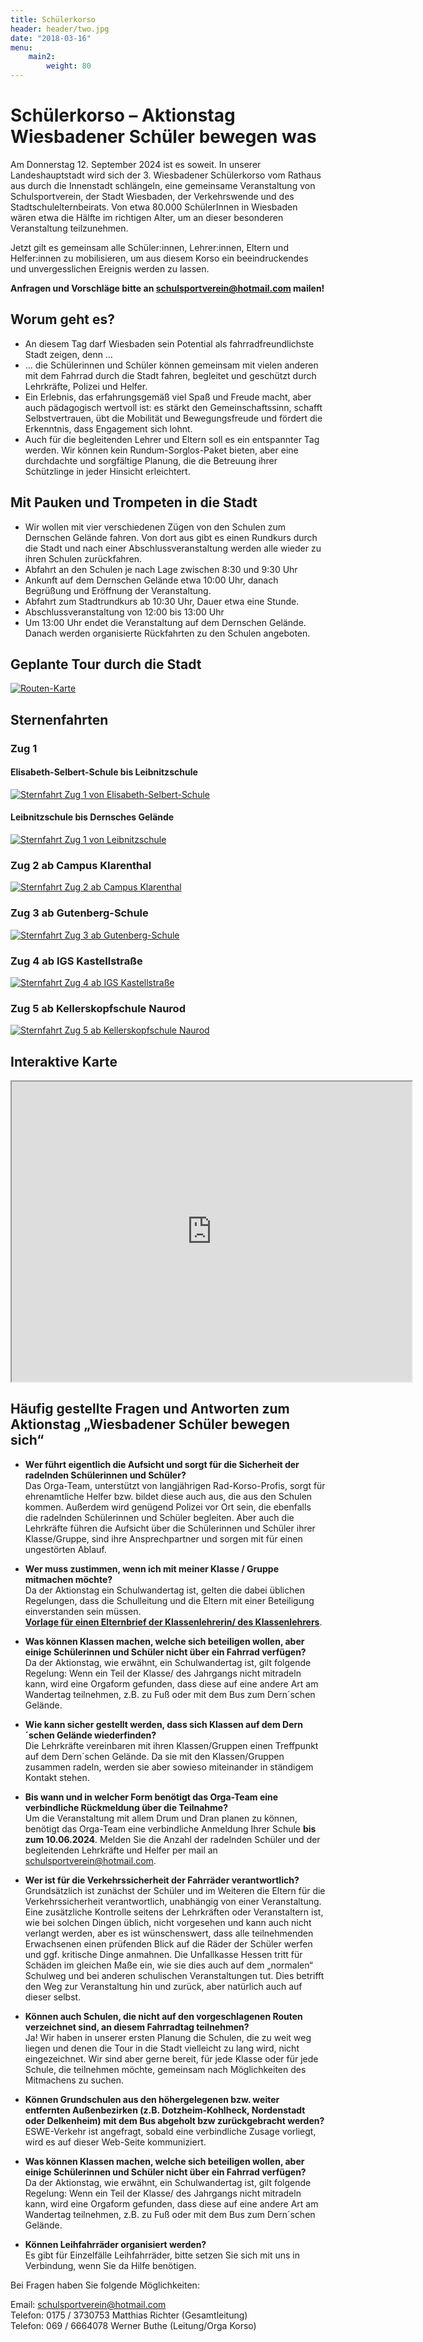 ```yaml
---
title: Schülerkorso
header: header/two.jpg
date: "2018-03-16"
menu: 
    main2:
        weight: 80
---
```


# Schülerkorso – Aktionstag Wiesbadener Schüler bewegen was

Am Donnerstag 12. September 2024 ist es soweit. In unserer Landeshauptstadt wird sich der 3. Wiesbadener Schülerkorso vom Rathaus aus durch die Innenstadt schlängeln, eine gemeinsame Veranstaltung von Schulsportverein, der Stadt Wiesbaden, der Verkehrswende und des Stadtschulelternbeirats. Von etwa 80.000 SchülerInnen in Wiesbaden wären etwa die Hälfte im richtigen Alter, um an dieser besonderen Veranstaltung teilzunehmen. 

Jetzt gilt es gemeinsam alle Schüler:innen, Lehrer:innen, Eltern und Helfer:innen zu mobilisieren, um aus diesem Korso ein beeindruckendes und unvergesslichen Ereignis werden zu lassen.

**Anfragen und Vorschläge bitte an [schulsportverein@hotmail.com](mailto:schulsportverein@hotmail.com) mailen!**

## Worum geht es?

* An diesem Tag darf Wiesbaden sein Potential als fahrradfreundlichste Stadt zeigen, denn …
* … die Schülerinnen und Schüler können gemeinsam mit vielen anderen mit dem Fahrrad durch die Stadt fahren, begleitet und geschützt durch Lehrkräfte, Polizei und Helfer.
* Ein Erlebnis, das erfahrungsgemäß viel Spaß und Freude macht, aber auch pädagogisch wertvoll ist: es stärkt den Gemeinschaftssinn, schafft Selbstvertrauen, übt die Mobilität und Bewegungsfreude und fördert die Erkenntnis, dass Engagement sich lohnt.
* Auch für die begleitenden Lehrer und Eltern soll es ein entspannter Tag werden. Wir können kein Rundum-Sorglos-Paket bieten, aber eine durchdachte und sorgfältige Planung, die die Betreuung ihrer Schützlinge in jeder Hinsicht erleichtert.

## Mit Pauken und Trompeten in die Stadt

* Wir wollen mit vier verschiedenen Zügen von den Schulen zum Dernschen Gelände fahren. Von dort aus gibt es einen Rundkurs durch die Stadt und nach einer Abschlussveranstaltung werden alle wieder zu ihren Schulen zurückfahren.
* Abfahrt an den Schulen je nach Lage zwischen 8:30 und 9:30 Uhr
* Ankunft auf dem Dernschen Gelände etwa 10:00 Uhr, danach Begrüßung und Eröffnung der Veranstaltung.
* Abfahrt zum Stadtrundkurs ab 10:30 Uhr, Dauer etwa eine Stunde.
* Abschlussveranstaltung von 12:00 bis 13:00 Uhr
* Um 13:00 Uhr endet die Veranstaltung auf dem Dernschen Gelände. Danach werden organisierte Rückfahrten zu den Schulen angeboten.

## Geplante Tour durch die Stadt

[![Routen-Karte](korso/strecke.png)](korso/strecke.png)

## Sternenfahrten

### Zug 1

#### Elisabeth-Selbert-Schule bis Leibnitzschule

[![Sternfahrt Zug 1 von Elisabeth-Selbert-Schule](korso/Zug-1-Selbert.png)](korso/Zug-1-Selbert.png)

#### Leibnitzschule bis Dernsches Gelände

[![Sternfahrt Zug 1 von Leibnitzschule](korso/Zug-1-Leibnitzschule.png)](korso/Zug-1-Leibnitzschule.png)

### Zug 2 ab Campus Klarenthal 

[![Sternfahrt Zug 2 ab Campus Klarenthal ](korso/Zug-2.png)](korso/Zug-2.png)

### Zug 3 ab Gutenberg-Schule

[![Sternfahrt Zug 3 ab Gutenberg-Schule](korso/Zug-3.png)](korso/Zug-3.png)

### Zug 4 ab IGS Kastellstraße

[![Sternfahrt Zug 4 ab IGS Kastellstraße](korso/Zug-4.png)](korso/Zug-4.png)

### Zug 5 ab Kellerskopfschule Naurod

[![Sternfahrt Zug 5 ab Kellerskopfschule Naurod](korso/Zug-5.png)](korso/Zug-5.png)

## Interaktive Karte

<iframe src="https://www.google.com/maps/d/u/0/embed?mid=1AettchkqN6XyJxXN_4lRnzG4mlFtCnk&ehbc=2E312F" width="640" height="480"></iframe>

## Häufig gestellte Fragen und Antworten zum Aktionstag „Wiesbadener Schüler bewegen sich“

* **Wer führt eigentlich die Aufsicht und sorgt für die Sicherheit der radelnden Schülerinnen und Schüler?**  
  Das Orga-Team, unterstützt von langjährigen Rad-Korso-Profis, sorgt für ehrenamtliche Helfer bzw. bildet diese auch aus, die aus den Schulen kommen. Außerdem wird genügend Polizei vor Ort sein, die ebenfalls die radelnden Schülerinnen und Schüler begleiten. Aber auch die Lehrkräfte führen die Aufsicht über die Schülerinnen und Schüler ihrer Klasse/Gruppe, sind ihre Ansprechpartner und sorgen mit für einen ungestörten Ablauf.

* **Wer muss zustimmen, wenn ich mit meiner Klasse / Gruppe mitmachen möchte?**  
  Da der Aktionstag ein Schulwandertag ist, gelten die dabei üblichen Regelungen, dass die Schulleitung und die Eltern mit einer Beteiligung einverstanden sein müssen.  
  **[Vorlage für einen Elternbrief der Klassenlehrerin/ des Klassenlehrers](korso/Schuelerkorso-2018-Elternbrief.doc)**.

* **Was können Klassen machen, welche sich beteiligen wollen, aber einige Schülerinnen und Schüler nicht über ein Fahrrad verfügen?**  
  Da der Aktionstag, wie erwähnt, ein Schulwandertag ist, gilt folgende Regelung: Wenn ein Teil der Klasse/ des Jahrgangs nicht mitradeln kann, wird eine Orgaform gefunden, dass diese auf eine andere Art am Wandertag teilnehmen, z.B. zu Fuß oder mit dem Bus zum Dern´schen Gelände.

* **Wie kann sicher gestellt werden, dass sich Klassen auf dem Dern´schen Gelände wiederfinden?**  
  Die Lehrkräfte vereinbaren mit ihren Klassen/Gruppen einen Treffpunkt auf dem Dern´schen Gelände. Da sie mit den Klassen/Gruppen zusammen radeln, werden sie aber sowieso miteinander in ständigem Kontakt stehen.

* **Bis wann und in welcher Form benötigt das Orga-Team eine verbindliche Rückmeldung über die Teilnahme?**  
  Um die Veranstaltung mit allem Drum und Dran planen zu können, benötigt das Orga-Team eine verbindliche Anmeldung Ihrer Schule **bis zum 10.06.2024**. Melden Sie die Anzahl der radelnden Schüler und der begleitenden Lehrkräfte und Helfer per mail an [schulsportverein@hotmail.com](mailto:schulsportverein@hotmail.com).

* **Wer ist für die Verkehrssicherheit der Fahrräder verantwortlich?**  
 Grundsätzlich ist zunächst der Schüler und im Weiteren die Eltern für die Verkehrssicherheit verantwortlich, unabhängig von einer Veranstaltung. Eine zusätzliche Kontrolle seitens der Lehrkräften oder Veranstaltern ist, wie bei solchen Dingen üblich, nicht vorgesehen und kann auch nicht verlangt werden, aber es ist wünschenswert, dass alle teilnehmenden Erwachsenen einen prüfenden Blick auf die Räder der Schüler werfen und ggf. kritische Dinge anmahnen. Die Unfallkasse Hessen tritt für Schäden im gleichen Maße ein, wie sie dies auch auf dem „normalen“ Schulweg und bei anderen schulischen Veranstaltungen tut. Dies betrifft den Weg zur Veranstaltung hin und zurück, aber natürlich auch auf dieser selbst.

* **Können auch Schulen, die nicht auf den vorgeschlagenen Routen verzeichnet sind, an diesem Fahrradtag teilnehmen?**  
  Ja! Wir haben in unserer ersten Planung die Schulen, die zu weit weg liegen und denen die Tour in die Stadt vielleicht zu lang wird, nicht eingezeichnet. Wir sind aber gerne bereit, für jede Klasse oder für jede Schule, die teilnehmen möchte, gemeinsam nach Möglichkeiten des Mitmachens zu suchen.

* **Können Grundschulen aus den höhergelegenen bzw. weiter entfernten Außenbezirken (z.B. Dotzheim-Kohlheck, Nordenstadt oder Delkenheim) mit dem Bus abgeholt bzw zurückgebracht werden?**  
  ESWE-Verkehr ist angefragt, sobald eine verbindliche Zusage vorliegt, wird es auf dieser Web-Seite kommuniziert.

* **Was können Klassen machen, welche sich beteiligen wollen, aber einige Schülerinnen und Schüler nicht über ein Fahrrad verfügen?**  
  Da der Aktionstag, wie erwähnt, ein Schulwandertag ist, gilt folgende Regelung: Wenn ein Teil der Klasse/ des Jahrgangs nicht mitradeln kann, wird eine Orgaform gefunden, dass diese auf eine andere Art am Wandertag teilnehmen, z.B. zu Fuß oder mit dem Bus zum Dern´schen Gelände.  
  
* **Können Leihfahrräder organisiert werden?**  
  Es gibt für Einzelfälle Leihfahrräder, bitte setzen Sie sich mit uns in Verbindung, wenn Sie da Hilfe benötigen.


Bei Fragen haben Sie folgende Möglichkeiten:

Email: [schulsportverein@hotmail.com](mailto:schulsportverein@hotmail.com)  
Telefon: 0175 / 3730753 Matthias Richter (Gesamtleitung)  
Telefon: 069 / 6664078 Werner Buthe (Leitung/Orga Korso)  
